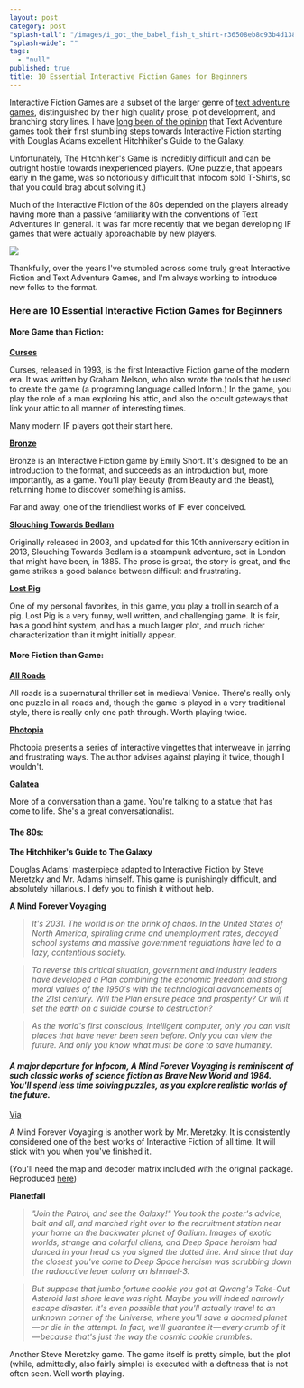 ```yaml
---
layout: post
category: post
"splash-tall": "/images/i_got_the_babel_fish_t_shirt-r36508eb8d93b4d13891184d831d60857_jgymw_1024.jpg"
"splash-wide": ""
tags: 
  - "null"
published: true
title: 10 Essential Interactive Fiction Games for Beginners
---
```



Interactive Fiction Games are a subset of the larger genre of [text adventure games][1], distinguished by their high quality prose, plot development, and branching story lines. I have [long been of the opinion][2] that Text Adventure games took their first stumbling steps towards Interactive Fiction starting with Douglas Adams excellent Hitchhiker's Guide to the Galaxy.

Unfortunately, The Hitchhiker's Game is incredibly difficult and can be outright hostile towards inexperienced players. (One puzzle, that appears early in the game, was so notoriously difficult that Infocom sold T-Shirts, so that you could brag about solving it.)

Much of the Interactive Fiction of the 80s depended on the players already having more than a passive familiarity with the conventions of Text Adventures in general. It was far more recently that we began developing IF games that were actually approachable by new players.

<img class="progressiveMedia-noscript js-progressiveMedia-inner" src="https://d262ilb51hltx0.cloudfront.net/max/800/0*2E1luVad3XZfWcwq.jpg">

Thankfully, over the years I've stumbled across some truly great Interactive Fiction and Text Adventure Games, and I'm always working to introduce new folks to the format.

### Here are 10 Essential Interactive Fiction Games for Beginners

#### More Game than Fiction:

[**Curses**][5]

Curses, released in 1993, is the first Interactive Fiction game of the modern era. It was written by Graham Nelson, who also wrote the tools that he used to create the game (a programing language called Inform.) In the game, you play the role of a man exploring his attic, and also the occult gateways that link your attic to all manner of interesting times.

Many modern IF players got their start here.

[**Bronze**][6]

Bronze is an Interactive Fiction game by Emily Short. It's designed to be an introduction to the format, and succeeds as an introduction but, more importantly, as a game. You'll play Beauty (from Beauty and the Beast), returning home to discover something is amiss.

Far and away, one of the friendliest works of IF ever conceived.

[**Slouching Towards Bedlam**][7]

Originally released in 2003, and updated for this 10th anniversary edition in 2013, Slouching Towards Bedlam is a steampunk adventure, set in London that might have been, in 1885. The prose is great, the story is great, and the game strikes a good balance between difficult and frustrating.

[**Lost Pig**][8]

One of my personal favorites, in this game, you play a troll in search of a pig. Lost Pig is a very funny, well written, and challenging game. It is fair, has a good hint system, and has a much larger plot, and much richer characterization than it might initially appear.

#### More Fiction than Game:

[**All Roads**][9]

All roads is a supernatural thriller set in medieval Venice. There's really only one puzzle in all roads and, though the game is played in a very traditional style, there is really only one path through. Worth playing twice.

[**Photopia**][10]

Photopia presents a series of interactive vingettes that interweave in jarring and frustrating ways. The author advises against playing it twice, though I wouldn't.

[**Galatea**][11]

More of a conversation than a game. You're talking to a statue that has come to life. She's a great conversationalist.

#### The 80s:

**The Hitchhiker's Guide to The Galaxy**

Douglas Adams' masterpiece adapted to Interactive Fiction by Steve Meretzky and Mr. Adams himself. This game is punishingly difficult, and absolutely hillarious. I defy you to finish it without help.

**A Mind Forever Voyaging**

> _It's 2031. The world is on the brink of chaos. In the United States of North America, spiraling crime and unemployment rates, decayed school systems and massive government regulations have led to a lazy, contentious society._

> _To reverse this critical situation, government and industry leaders have developed a Plan combining the economic freedom and strong moral values of the 1950's with the technological advancements of the 21st century. Will the Plan ensure peace and prosperity? Or will it set the earth on a suicide course to destruction?_

> _As the world's first conscious, intelligent computer, only you can visit places that have never been seen before. Only you can view the future. And only you know what must be done to save humanity._

#### _A major departure for Infocom, A Mind Forever Voyaging is reminiscent of such classic works of science fiction as Brave New World and 1984. You'll spend less time solving puzzles, as you explore realistic worlds of the future._

[Via][12]

A Mind Forever Voyaging is another work by Mr. Meretzky. It is consistently considered one of the best works of Interactive Fiction of all time. It will stick with you when you've finished it.

(You'll need the map and decoder matrix included with the original package. Reproduced [here][13])

**Planetfall**

> _"Join the Patrol, and see the Galaxy!" You took the poster's advice, bait and all, and marched right over to the recruitment station near your home on the backwater planet of Gallium. Images of exotic worlds, strange and colorful aliens, and Deep Space heroism had danced in your head as you signed the dotted line. And since that day the closest you've come to Deep Space heroism was scrubbing down the radioactive leper colony on Ishmael-3._

> _But suppose that jumbo fortune cookie you got at Qwang's Take-Out Asteroid last shore leave was right. Maybe you will indeed narrowly escape disaster. It's even possible that you'll actually travel to an unknown corner of the Universe, where you'll save a doomed planet — or die in the attempt. In fact, we'll guarantee it — every crumb of it — because that's just the way the cosmic cookie crumbles._

Another Steve Meretzky game. The game itself is pretty simple, but the plot (while, admittedly, also fairly simple) is executed with a deftness that is not often seen. Well worth playing.

[1]: http://ajroach42.github.io/text-adventures-for-casual-gamers-infocom-inform-tads/
[2]: http://analogrevolution.com/hitchhikers-guide-galaxy-30th-anniversary-game/
[3]: https://d262ilb51hltx0.cloudfront.net/freeze/max/30/0*2E1luVad3XZfWcwq.jpg?q=20
[4]: https://d262ilb51hltx0.cloudfront.net/max/800/0*2E1luVad3XZfWcwq.jpg
[5]: http://iplayif.com/?story=http%3A%2F%2Fwww.ifarchive.org%2Fif-archive%2Fgames%2Fzcode%2Fcurses.z5
[6]: http://iplayif.com/?story=http%3A%2F%2Fwww.ifarchive.org%2Fif-archive%2Fgames%2Fzcode%2FBronze.zblorb
[7]: http://iplayif.com/?story=http://www.peccable.com/if/slouching-10/src/Slouching%20Towards%20Bedlam.gblorb
[8]: http://iplayif.com/?story=http://mirror.ifarchive.org/if-archive/games/zcode/LostPig.z8
[9]: http://iplayif.com/?story=http%3A%2F%2Fwww.ifarchive.org%2Fif-archive%2Fgames%2Fzcode%2FAllRoads.z5
[10]: http://iplayif.com/?story=http://parchment.toolness.com/if-archive/games/zcode/photopia.z5.js
[11]: http://iplayif.com/?story=http://parchment.toolness.com/if-archive/games/zcode/Galatea.zblorb.js
[12]: http://ifdb.tads.org/viewgame?id=4h62dvooeg9ajtfa
[13]: http://infocom.elsewhere.org/gallery/amfv/amfv.html
[14]: http://tinyletter.com/ajroach42
